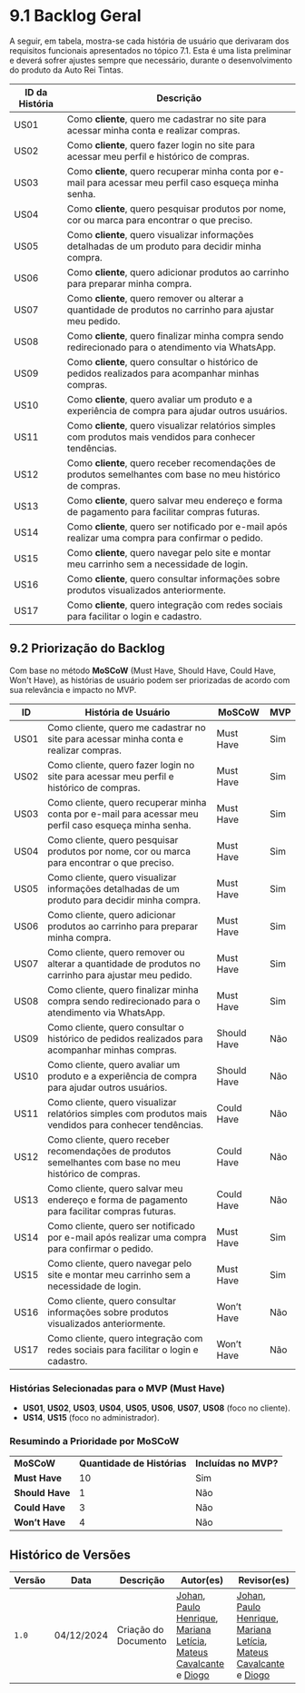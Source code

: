# 9.1 Backlog Geral

A seguir, em tabela, mostra-se cada história de usuário que derivaram dos requisitos funcionais apresentados no tópico 7.1. Esta é uma lista preliminar e deverá sofrer ajustes sempre que necessário, durante o desenvolvimento do produto da Auto Rei Tintas.

| **ID da História** | **Descrição**                                                                                     |
|---------------------|--------------------------------------------------------------------------------------------------|
| US01               | Como **cliente**, quero me cadastrar no site para acessar minha conta e realizar compras.        |
| US02               | Como **cliente**, quero fazer login no site para acessar meu perfil e histórico de compras.      |
| US03               | Como **cliente**, quero recuperar minha conta por e-mail para acessar meu perfil caso esqueça minha senha. |
| US04               | Como **cliente**, quero pesquisar produtos por nome, cor ou marca para encontrar o que preciso.  |
| US05               | Como **cliente**, quero visualizar informações detalhadas de um produto para decidir minha compra.|
| US06               | Como **cliente**, quero adicionar produtos ao carrinho para preparar minha compra.               |
| US07               | Como **cliente**, quero remover ou alterar a quantidade de produtos no carrinho para ajustar meu pedido. |
| US08               | Como **cliente**, quero finalizar minha compra sendo redirecionado para o atendimento via WhatsApp.|
| US09               | Como **cliente**, quero consultar o histórico de pedidos realizados para acompanhar minhas compras.|
| US10               | Como **cliente**, quero avaliar um produto e a experiência de compra para ajudar outros usuários.|
| US11               | Como **cliente**, quero visualizar relatórios simples com produtos mais vendidos para conhecer tendências. |
| US12               | Como **cliente**, quero receber recomendações de produtos semelhantes com base no meu histórico de compras. |
| US13               | Como **cliente**, quero salvar meu endereço e forma de pagamento para facilitar compras futuras.  |
| US14               | Como **cliente**, quero ser notificado por e-mail após realizar uma compra para confirmar o pedido.|
| US15               | Como **cliente**, quero navegar pelo site e montar meu carrinho sem a necessidade de login.       |
| US16               | Como **cliente**, quero consultar informações sobre produtos visualizados anteriormente.          |
| US17               | Como **cliente**, quero integração com redes sociais para facilitar o login e cadastro.           |
## 9.2 Priorização do Backlog

Com base no método **MoSCoW** (Must Have, Should Have, Could Have, Won't Have), as histórias de usuário podem ser priorizadas de acordo com sua relevância e impacto no MVP.

| **ID** | **História de Usuário**                                                     | **MoSCoW**   | **MVP** |
|--------|---------------------------------------------------------------------------|-------------|---------|
| US01   | Como cliente, quero me cadastrar no site para acessar minha conta e realizar compras. | Must Have   | Sim     |
| US02   | Como cliente, quero fazer login no site para acessar meu perfil e histórico de compras. | Must Have   | Sim     |
| US03   | Como cliente, quero recuperar minha conta por e-mail para acessar meu perfil caso esqueça minha senha. | Must Have   | Sim     |
| US04   | Como cliente, quero pesquisar produtos por nome, cor ou marca para encontrar o que preciso. | Must Have   | Sim     |
| US05   | Como cliente, quero visualizar informações detalhadas de um produto para decidir minha compra. | Must Have   | Sim     |
| US06   | Como cliente, quero adicionar produtos ao carrinho para preparar minha compra. | Must Have   | Sim     |
| US07   | Como cliente, quero remover ou alterar a quantidade de produtos no carrinho para ajustar meu pedido. | Must Have   | Sim     |
| US08   | Como cliente, quero finalizar minha compra sendo redirecionado para o atendimento via WhatsApp. | Must Have   | Sim     |
| US09   | Como cliente, quero consultar o histórico de pedidos realizados para acompanhar minhas compras. | Should Have | Não     |
| US10   | Como cliente, quero avaliar um produto e a experiência de compra para ajudar outros usuários. | Should Have | Não     |
| US11   | Como cliente, quero visualizar relatórios simples com produtos mais vendidos para conhecer tendências. | Could Have  | Não     |
| US12   | Como cliente, quero receber recomendações de produtos semelhantes com base no meu histórico de compras. | Could Have  | Não     |
| US13   | Como cliente, quero salvar meu endereço e forma de pagamento para facilitar compras futuras. | Could Have  | Não     |
| US14   | Como cliente, quero ser notificado por e-mail após realizar uma compra para confirmar o pedido. | Must Have   | Sim     |
| US15   | Como cliente, quero navegar pelo site e montar meu carrinho sem a necessidade de login. | Must Have   | Sim     |
| US16   | Como cliente, quero consultar informações sobre produtos visualizados anteriormente. | Won’t Have  | Não     |
| US17   | Como cliente, quero integração com redes sociais para facilitar o login e cadastro. | Won’t Have  | Não     |

### **Histórias Selecionadas para o MVP (Must Have)**

- **US01**, **US02**, **US03**, **US04**, **US05**, **US06**, **US07**, **US08** (foco no cliente).
- **US14**, **US15** (foco no administrador).

### **Resumindo a Prioridade por MoSCoW**

|   |   |   |
|---|---|---|
|**MoSCoW**|**Quantidade de Histórias**|**Incluídas no MVP?**|
|**Must Have**|10|Sim|
|**Should Have**|1|Não|
|**Could Have**|3|Não|
|**Won’t Have**|4|Não|

## Histórico de Versões

| Versão | Data       | Descrição                                   | Autor(es)                                                                                                                                                                                                                                    | Revisor(es)                                                                                                                                                                                                                                  |
| ------ | ---------- | ------------------------------------------- | -------------------------------------------------------------------------------------------------------------------------------------------------------------------------------------------------------------------------------------------- | -------------------------------------------------------------------------------------------------------------------------------------------------------------------------------------------------------------------------------------------- |
| `1.0`  | 04/12/2024 | Criação do Documento | [Johan](https://github.com/johan-rocha), [Paulo Henrique](https://github.com/Nanashii76), [Mariana Letícia](https://github.com/Marianannn), [Mateus Cavalcante](https://github.com/mateuscavati) e [Diogo](https://github.com/Diogo-Barboza) | [Johan](https://github.com/johan-rocha), [Paulo Henrique](https://github.com/Nanashii76), [Mariana Letícia](https://github.com/Marianannn), [Mateus Cavalcante](https://github.com/mateuscavati) e [Diogo](https://github.com/Diogo-Barboza) |
